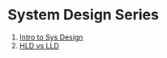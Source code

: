 # System Design Series

1. [Intro to Sys Design](./01_Intro_SysDesign.md)
2. [HLD vs LLD](./02_HLD_vs_LLD.md)
